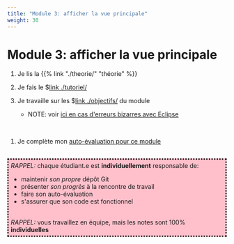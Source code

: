 ```yaml
---
title: "Module 3: afficher la vue principale"
weight: 30
---
```



# Module 3: afficher la vue principale

<!--

<center>
<video width="50%" src="rappel.webm" type="video/mp4" controls>
</center>

-->

1. Je lis la {{% link "./theorie/" "théorie" %}}

1. Je fais le $[link ./tutoriel/](tutoriel)

1. Je travaille sur les $[link ./objectifs/](objectifs) du module

    * NOTE: voir <a href="/cegep/420-4F5-MO/procedures/eclipse">ici en cas d'erreurs bizarres avec Eclipse</a> 

<br>


1. Je complète mon <a href="https://cmontmorency.moodle.decclic.qc.ca/course/view.php?id=7374#section-4">auto-évaluation pour ce module</a>


<br>
<div style="padding:5px;background:pink;border-style:dotted" >
<i>RAPPEL:</i> chaque étudiant.e est <strong>individuellement</strong> responsable de:
<ul>
<li>maintenir <i>son propre</i> dépôt Git
<li>présenter <i>son progrès</i> à la rencontre de travail
<li>faire son auto-évaluation
<li>s'assurer que son code est fonctionnel
</ul> 
<br>
<i>RAPPEL:</i> vous travaillez en équipe, mais les notes sont 100% <strong>individuelles</strong>
</div>
